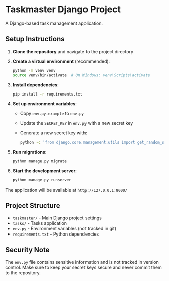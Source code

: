 # Taskmaster Django Project

A Django-based task management application.

## Setup Instructions

1. **Clone the repository** and navigate to the project directory

2. **Create a virtual environment** (recommended):

   ```bash
   python -m venv venv
   source venv/bin/activate  # On Windows: venv\Scripts\activate
   ```

3. **Install dependencies**:

   ```bash
   pip install -r requirements.txt
   ```

4. **Set up environment variables**:
   - Copy `env.py.example` to `env.py`
   - Update the `SECRET_KEY` in `env.py` with a new secret key
   - Generate a new secret key with:

     ```bash
     python -c 'from django.core.management.utils import get_random_secret_key; print(get_random_secret_key())'
     ```

5. **Run migrations**:

   ```bash
   python manage.py migrate
   ```

6. **Start the development server**:

   ```bash
   python manage.py runserver
   ```

The application will be available at `http://127.0.0.1:8000/`

## Project Structure

- `taskmaster/` - Main Django project settings
- `tasks/` - Tasks application
- `env.py` - Environment variables (not tracked in git)
- `requirements.txt` - Python dependencies

## Security Note

The `env.py` file contains sensitive information and is not tracked in version control. Make sure to keep your secret keys secure and never commit them to the repository.
